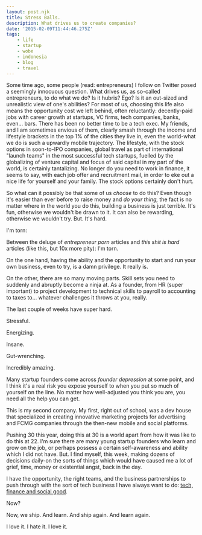 ```yaml
---
layout: post.njk
title: Stress Balls.
description: What drives us to create companies?
date: '2015-02-09T11:44:46.275Z'
tags:
    - life
    - startup
    - wobe
    - indonesia
    - blog
    - travel
---
```


Some time ago, some people (read: entrepreneurs) I follow on Twitter posed a seemingly innocuous question. What drives us, as so-called entrepreneurs, to do what we do? Is it hubris? Ego? Is it an out-sized and unrealistic view of one's abilities? For most of us, choosing this life also means the opportunity cost we left behind, often reluctantly: decently-paid jobs with career growth at startups, VC firms, tech companies, banks, even… bars. There has been no better time to be a tech exec. My friends, and I am sometimes envious of them, clearly smash through the income and lifestyle brackets in the top 1% of the cities they live in, even the world-what we do is such a upwardly mobile trajectory. The lifestyle, with the stock options in soon-to-IPO companies, global travel as part of international "launch teams" in the most successful tech startups, fuelled by the globalizing of venture capital and focus of said capital in my part of the world, is certainly tantalizing. No longer do you need to work in finance, it seems to say, with each job offer and recruitment mail, in order to eke out a nice life for yourself and your family. The stock options certainly don't hurt.

So what can it possibly be that some of us _choose_ to do this? Even though it's easier than ever before to raise money and _do your thing,_ the fact is no matter where in the world you do this, building a business is just terrible. It's fun, otherwise we wouldn't be drawn to it. It can also be rewarding, otherwise we wouldn't try. But. It's hard.

I'm torn:

Between the deluge of _entrepreneur porn_ articles and _this shit is hard_ articles (like this, but 10x more pity): I'm torn.

On the one hand, having the ability and the opportunity to start and run your own business, even to try, is a damn privilege. It really is.

On the other, there are so many moving parts. Skill sets you need to suddenly and abruptly become a ninja at. As a founder, from HR (super important) to project development to technical skills to payroll to accounting to taxes to… whatever challenges it throws at you, really.

The last couple of weeks have super hard.

Stressful.

Energizing.

Insane.

Gut-wrenching.

Incredibly amazing.

Many startup founders come across _founder depression_ at some point, and I think it's a real risk you expose yourself to when you put so much of yourself on the line. No matter how well-adjusted you think you are, you need all the help you can get.

This is my second company. My first, right out of school, was a dev house that specialized in creating innovative marketing projects for advertising and FCMG companies through the then-new mobile and social platforms.

Pushing 30 this year, doing this at 30 is a world apart from how it was like to do this at 22. I'm sure there are many young startup founders who learn and grow on the job, or perhaps possess a certain self-awareness and ability which I did not have. But. I find myself, this week, making dozens of decisions daily-on the sorts of things which would have caused me a lot of grief, time, money or existential angst, back in the day.

I have the opportunity, the right teams, and the business partnerships to push through with the sort of tech business I have always want to do: [tech, finance and social good](http://www.wobe.io).

Now?

Now, we ship. And learn. And ship again. And learn again.

I love it. I hate it. I love it.
